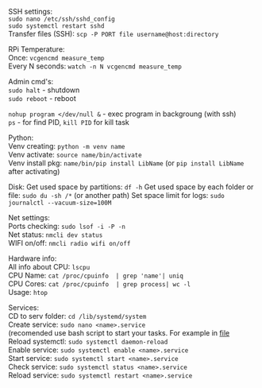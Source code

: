 SSH settings:\
`sudo nano /etc/ssh/sshd_config`\
`sudo systemctl restart sshd`\
Transfer files (SSH): `scp -P PORT file username@host:directory`

RPi Temperature:\
Once: `vcgencmd measure_temp`\
Every N seconds: `watch -n N vcgencmd measure_temp`

Admin cmd's:\
`sudo halt` - shutdown\
`sudo reboot` - reboot

`nohup program </dev/null &` - exec program in backgroung (with ssh)\
`ps` - for find PID, `kill PID` for kill task

Python:\
Venv creating: `python -m venv name`\
Venv activate: `source name/bin/activate`\
Venv install pkg: `name/bin/pip install LibName` (or `pip install LibName` after activating)

Disk:
Get used space by partitions: `df -h`
Get used space by each folder or file: `sudo du -sh /*` (or another path)
Set space limit for logs: `sudo journalctl --vacuum-size=100M`

Net settings:\
Ports checking: `sudo lsof -i -P -n`\
Net status: `nmcli dev status`\
WIFI on/off: `nmcli radio wifi on/off`

Hardware info:\
All info about CPU: `lscpu`\
CPU Name: `cat /proc/cpuinfo  | grep 'name'| uniq`\
CPU Cores: `cat /proc/cpuinfo  | grep process| wc -l`\
Usage: `htop`

Services:\
CD to serv folder: `cd /lib/systemd/system`\
Create service: `sudo nano <name>.service`\
(recomended use bash script to start your tasks. For example in [file](files/service_example)\
Reload systemctl: `sudo systemctl daemon-reload`\
Enable service: `sudo systemctl enable <name>.service`\
Start service: `sudo systemctl start <name>.service`\
Check service: `sudo systemctl status <name>.service`\
Reload service: `sudo systemctl restart <name>.service`
